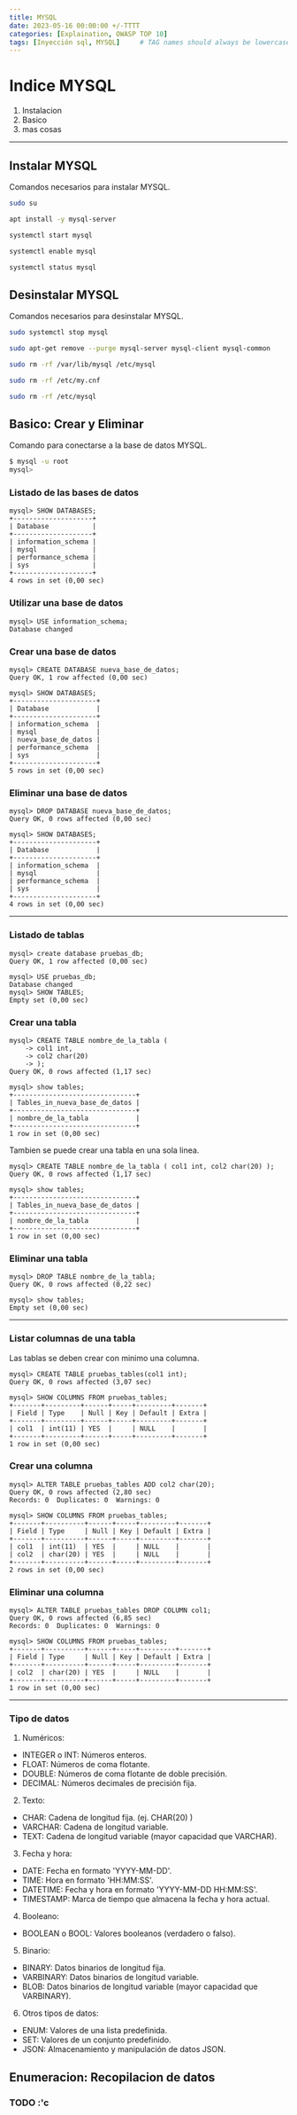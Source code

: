 ```yaml
---
title: MYSQL
date: 2023-05-16 00:00:00 +/-TTTT 
categories: [Explaination, OWASP TOP 10]
tags: [Inyección sql, MYSQL]     # TAG names should always be lowercase
---
```


# Indice MYSQL

1. Instalacion
2. Basico
3. mas cosas

---

## Instalar MYSQL

Comandos necesarios para instalar MYSQL.

```bash
sudo su

apt install -y mysql-server

systemctl start mysql

systemctl enable mysql

systemctl status mysql
```

## Desinstalar MYSQL

Comandos necesarios para desinstalar MYSQL.

```bash
sudo systemctl stop mysql

sudo apt-get remove --purge mysql-server mysql-client mysql-common

sudo rm -rf /var/lib/mysql /etc/mysql

sudo rm -rf /etc/my.cnf

sudo rm -rf /etc/mysql
```

## Basico: Crear y Eliminar

Comando para conectarse a la base de datos MYSQL.

```bash
$ mysql -u root
mysql>
```

### Listado de las bases de datos

```text
mysql> SHOW DATABASES;
+--------------------+
| Database           |
+--------------------+
| information_schema |
| mysql              |
| performance_schema |
| sys                |
+--------------------+
4 rows in set (0,00 sec)
```

### Utilizar una base de datos

```text
mysql> USE information_schema;
Database changed
```

### Crear una base de datos

```text
mysql> CREATE DATABASE nueva_base_de_datos;
Query OK, 1 row affected (0,00 sec)

mysql> SHOW DATABASES;
+---------------------+
| Database            |
+---------------------+
| information_schema  |
| mysql               |
| nueva_base_de_datos |
| performance_schema  |
| sys                 |
+---------------------+
5 rows in set (0,00 sec)
```

### Eliminar una base de datos
```text
mysql> DROP DATABASE nueva_base_de_datos;
Query OK, 0 rows affected (0,00 sec)

mysql> SHOW DATABASES;
+---------------------+
| Database            |
+---------------------+
| information_schema  |
| mysql               |
| performance_schema  |
| sys                 |
+---------------------+
4 rows in set (0,00 sec)
```

---

### Listado de tablas

```text
mysql> create database pruebas_db;
Query OK, 1 row affected (0,00 sec)

mysql> USE pruebas_db;
Database changed
mysql> SHOW TABLES;
Empty set (0,00 sec)

```

### Crear una tabla

```text
mysql> CREATE TABLE nombre_de_la_tabla (
    -> col1 int,
    -> col2 char(20)
    -> );
Query OK, 0 rows affected (1,17 sec)

mysql> show tables;
+-------------------------------+
| Tables_in_nueva_base_de_datos |
+-------------------------------+
| nombre_de_la_tabla            |
+-------------------------------+
1 row in set (0,00 sec)
```

Tambien se puede crear una tabla en una sola linea.

```text
mysql> CREATE TABLE nombre_de_la_tabla ( col1 int, col2 char(20) );
Query OK, 0 rows affected (1,17 sec)

mysql> show tables;
+-------------------------------+
| Tables_in_nueva_base_de_datos |
+-------------------------------+
| nombre_de_la_tabla            |
+-------------------------------+
1 row in set (0,00 sec)
```

### Eliminar una tabla

```text
mysql> DROP TABLE nombre_de_la_tabla;
Query OK, 0 rows affected (0,22 sec)

mysql> show tables;
Empty set (0,00 sec)
```

---

### Listar columnas de una tabla

Las tablas se deben crear con minimo una columna.

```text
mysql> CREATE TABLE pruebas_tables(col1 int);
Query OK, 0 rows affected (3,07 sec)

mysql> SHOW COLUMNS FROM pruebas_tables;
+-------+---------+------+-----+---------+-------+
| Field | Type    | Null | Key | Default | Extra |
+-------+---------+------+-----+---------+-------+
| col1  | int(11) | YES  |     | NULL    |       |
+-------+---------+------+-----+---------+-------+
1 row in set (0,00 sec)
```

### Crear una columna


```text
mysql> ALTER TABLE pruebas_tables ADD col2 char(20);
Query OK, 0 rows affected (2,80 sec)
Records: 0  Duplicates: 0  Warnings: 0

mysql> SHOW COLUMNS FROM pruebas_tables;
+-------+----------+------+-----+---------+-------+
| Field | Type     | Null | Key | Default | Extra |
+-------+----------+------+-----+---------+-------+
| col1  | int(11)  | YES  |     | NULL    |       |
| col2  | char(20) | YES  |     | NULL    |       |
+-------+----------+------+-----+---------+-------+
2 rows in set (0,00 sec)

```

### Eliminar una columna

```text
mysql> ALTER TABLE pruebas_tables DROP COLUMN col1;
Query OK, 0 rows affected (6,85 sec)
Records: 0  Duplicates: 0  Warnings: 0

mysql> SHOW COLUMNS FROM pruebas_tables;
+-------+----------+------+-----+---------+-------+
| Field | Type     | Null | Key | Default | Extra |
+-------+----------+------+-----+---------+-------+
| col2  | char(20) | YES  |     | NULL    |       |
+-------+----------+------+-----+---------+-------+
1 row in set (0,00 sec)
```

---

### Tipo de datos

1. Numéricos:
* INTEGER o INT: Números enteros.
* FLOAT: Números de coma flotante.
* DOUBLE: Números de coma flotante de doble precisión.
* DECIMAL: Números decimales de precisión fija.

2. Texto:
* CHAR: Cadena de longitud fija. (ej. CHAR(20) )
* VARCHAR: Cadena de longitud variable.
* TEXT: Cadena de longitud variable (mayor capacidad que VARCHAR).

3. Fecha y hora:
* DATE: Fecha en formato 'YYYY-MM-DD'.
* TIME: Hora en formato 'HH:MM:SS'.
* DATETIME: Fecha y hora en formato 'YYYY-MM-DD HH:MM:SS'.
* TIMESTAMP: Marca de tiempo que almacena la fecha y hora actual.

4. Booleano:
* BOOLEAN o BOOL: Valores booleanos (verdadero o falso).

5. Binario:
* BINARY: Datos binarios de longitud fija.
* VARBINARY: Datos binarios de longitud variable.
* BLOB: Datos binarios de longitud variable (mayor capacidad que VARBINARY).

6. Otros tipos de datos:
* ENUM: Valores de una lista predefinida.
* SET: Valores de un conjunto predefinido.
* JSON: Almacenamiento y manipulación de datos JSON.

## Enumeracion: Recopilacion de datos

### TODO :'c


















